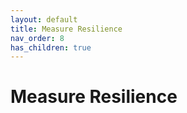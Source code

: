 ```yaml
---
layout: default
title: Measure Resilience
nav_order: 8
has_children: true
---
```


# Measure Resilience